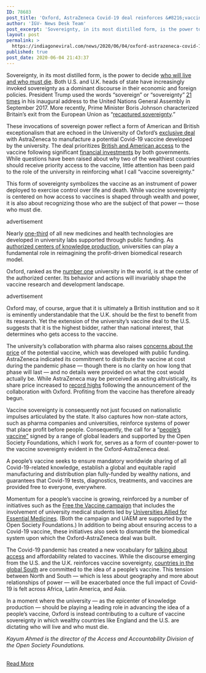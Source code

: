 ```yaml
---
ID: 78683
post_title: 'Oxford, AstraZeneca Covid-19 deal reinforces &#8216;vaccine sovereignty&#8217;'
author: 'IGV- News Desk Team'
post_excerpt: 'Sovereignty, in its most distilled form, is the power to decide who will live and who must die. Both U.S. and U.K. heads of state have increasingly invoked sovereignty as a dominant discourse in their economic and foreign policies. President Trump used the words “sovereign” or “sovereignty” 21 times in his inaugural address to the&hellip;'
layout: post
permalink: >
  https://indiagoneviral.com/news/2020/06/04/oxford-astrazeneca-covid-19-deal-reinforces-vaccine-sovereignty/78683/india-gone-viral/
published: true
post_date: 2020-06-04 21:43:37
---
```

<section><p><span><span>S</span></span>overeignty, in its most distilled form, is the power to decide <a href="https://muse.jhu.edu/article/39984" rel="noopener noreferrer" target="_blank">who will live and who must die</a>. Both U.S. and U.K. heads of state have increasingly invoked sovereignty as a dominant discourse in their economic and foreign policies. President Trump used the words “sovereign” or “sovereignty” <a href="https://academicworks.cuny.edu/clr/vol22/iss1/17/" rel="noopener noreferrer" target="_blank">21 times</a> in his inaugural address to the United Nations General Assembly in September 2017. More recently, Prime Minister Boris Johnson characterized Britain’s exit from the European Union as “<a href="https://www.politico.eu/article/boris-johnson-heralds-recaptured-sovereignty-after-brexit/" rel="noopener noreferrer" target="_blank">recaptured sovereignty</a>.”</p>
<p>These invocations of sovereign power reflect a form of American and British exceptionalism that are echoed in the University of Oxford’s <a href="https://www.astrazeneca.com/content/astraz/media-centre/press-releases/2020/astrazeneca-and-oxford-university-announce-landmark-agreement-for-covid-19-vaccine.html" rel="noopener noreferrer" target="_blank">exclusive deal</a> with AstraZeneca to manufacture a potential Covid-19 vaccine developed by the university. The deal prioritizes <a href="https://www.astrazeneca.com/content/astraz/media-centre/press-releases/2020/astrazeneca-advances-response-to-global-covid-19-challenge-as-it-receives-first-commitments-for-oxfords-potential-new-vaccine.html" rel="noopener noreferrer" target="_blank">British and American access</a> to the vaccine following significant <a href="https://www.nytimes.com/2020/05/21/health/coronavirus-vaccine-astrazeneca.html" rel="noopener noreferrer" target="_blank">financial investments</a> by both governments. While questions have been raised about why two of the wealthiest countries should receive priority access to the vaccine, little attention has been paid to the role of the university in reinforcing what I call “vaccine sovereignty.”</p>
<p>This form of sovereignty symbolizes the vaccine as an instrument of power deployed to exercise control over life and death. While vaccine sovereignty is centered on how access to vaccines is shaped through wealth and power, it is also about recognizing those who are the subject of that power — those who must die.</p>
<p>advertisement</p>

<p>Nearly <a href="https://euobserver.com/opinion/148321" rel="noopener noreferrer" target="_blank">one-third</a> of all new medicines and health technologies are developed in university labs supported through public funding. As <a href="https://www.tandfonline.com/doi/abs/10.1080/14649373.2016.1140260?journalCode=riac20" rel="noopener noreferrer" target="_blank">authorized centers of knowledge production</a>, universities can play a fundamental role in reimagining the profit-driven biomedical research model.</p>
		<p>Oxford, ranked as the <a href="https://www.timeshighereducation.com/world-university-rankings/university-oxford" rel="noopener noreferrer" target="_blank">number one</a> university in the world, is at the center of the authorized center. Its behavior and actions will invariably shape the vaccine research and development landscape.</p>
<p>advertisement</p>

<p>Oxford may, of course, argue that it is ultimately a British institution and so it is eminently understandable that the U.K. should be the first to benefit from its research. Yet the extension of the university’s vaccine deal to the U.S. suggests that it is the highest bidder, rather than national interest, that determines who gets access to the vaccine.</p>
<p>The university’s collaboration with pharma also raises <a href="https://www.globaljustice.org.uk/sites/default/files/files/news_article/letter_to_az_ceo.pdf" rel="noopener noreferrer" target="_blank">concerns about the price</a> of the potential vaccine, which was developed with public funding. AstraZeneca indicated its commitment to distribute the vaccine at cost during the pandemic phase — though there is no clarity on how long that phase will last — and no details were provided on what the cost would actually be. While AstraZeneca may be perceived as acting altruistically, its share price increased to <a href="https://www.theguardian.com/society/2020/apr/30/astrazeneca-partners-with-oxford-university-to-produce-covid-19-vaccine" rel="noopener noreferrer" target="_blank">record highs</a> following the announcement of the collaboration with Oxford. Profiting from the vaccine has therefore already begun.</p>
<p>Vaccine sovereignty is consequently not just focused on nationalistic impulses articulated by the state. It also captures how non-state actors, such as pharma companies and universities, reinforce systems of power that place profit before people. Consequently, the call for a “<a href="https://www.unaids.org/en/resources/presscentre/featurestories/2020/may/20200514_covid19-vaccine-open-letter" rel="noopener noreferrer" target="_blank">people’s vaccine”</a> signed by a range of global leaders and supported by the Open Society Foundations, which I work for, serves as a form of counter-power to the vaccine sovereignty evident in the Oxford-AstraZeneca deal.</p>
<p>A people’s vaccine seeks to ensure mandatory worldwide sharing of all Covid-19-related knowledge, establish a global and equitable rapid manufacturing and distribution plan fully-funded by wealthy nations, and guarantees that Covid-19 tests, diagnostics, treatments, and vaccines are provided free to everyone, everywhere.</p>
		<p>Momentum for a people’s vaccine is growing, reinforced by a number of initiatives such as the <a href="https://c4aa.org/2020/03/join-us-free-the-vaccine-for-covid-19" rel="noopener noreferrer" target="_blank">Free the Vaccine campaign</a> that includes the involvement of university medical students led by <a href="https://uaem.org/" rel="noopener noreferrer" target="_blank">Universities Allied for Essential Medicines</a>. (Both the campaign and UAEM are supported by the Open Society Foundations.) In addition to being about ensuring access to a Covid-19 vaccine, these initiatives also seek to dismantle the biomedical system upon which the Oxford-AstraZeneca deal was built.</p>
<p>The Covid-19 pandemic has created a new vocabulary for <a href="https://www.statnews.com/2020/05/23/when-a-covid-19-vaccine-becomes-available-who-should-get-it-first/">talking about access</a> and affordability related to vaccines. While the discourse emerging from the U.S. and the U.K. reinforces vaccine sovereignty, <a href="https://www.ft.com/content/af929941-7c02-415a-a692-bf8443ede58a" rel="noopener noreferrer" target="_blank">countries in the global South</a> are committed to the idea of a people’s vaccine. This tension between North and South — which is less about geography and more about relationships of power — will be exacerbated once the full impact of Covid-19 is felt across Africa, Latin America, and Asia.</p>
<p>In a moment where the university — as the epicenter of knowledge production — should be playing a leading role in advancing the idea of a people’s vaccine, Oxford is instead contributing to a culture of vaccine sovereignty in which wealthy countries like England and the U.S. are dictating who will live and who must die.</p>
<p><em> Kayum Ahmed is the director of the Access and Accountability Division of the Open Society Foundations.</em></p></section><br/><a href="https://www.statnews.com/2020/06/04/oxford-astrazeneca-covid-19-deal-reinforces-vaccine-sovereignty/" class="button purchase" rel="nofollow noopener noreferrer" target="_blank">Read More</a>